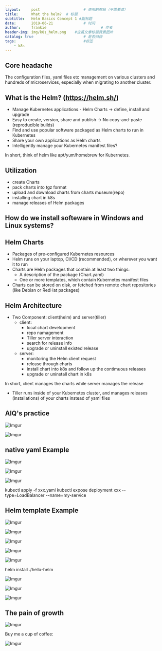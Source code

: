 ```yaml
---
layout:     post   				    # 使用的布局（不需要改）
title:      What the helm?	# 标题
subtitle:   Helm Basics Concept 1 #副标题
date:       2019-06-21 				# 时间
author:     frankie 						# 作者
header-img: img/k8s_helm.png 	#这篇文章标题背景图片
catalog: true 						# 是否归档
tags:								#标签
    - k8s
---
```


## Core headache
The configuration files, yaml files etc management on various clusters and hundreds of microservices, especially when migrating to another cluster.

## What is the Helm? (https://helm.sh/)
* Manage Kubernetes applications - Helm Charts -> define, install and upgrade
* Easy to create, version, share and publish -> No copy-and-paste (reproducible builds)
* Find and use popular software packaged as Helm charts to run in Kubernetes
* Share your own applications as Helm charts
* Intelligently manage your Kubernetes manifest files?

In short, think of helm like apt/yum/homebrew for Kubernetes.

## Utilization
* create Charts
* pack charts into tgz format
* upload and download charts from charts museum(repo)
* installing chart in k8s
* manage releases of Helm packages


## How do we install softeware in Windows and Linux systems?

## Helm Charts
* Packages of pre-configured Kubernetes resources
* Helm runs on your laptop, CI/CD (recommended), or wherever you want it to run
* Charts are Helm packages that contain at least two things:
  * A description of the package (Chart.yaml)
  * One or more templates, which contain Kubernetes manifest files
* Charts can be stored on disk, or fetched from remote chart repositories (like Debian or RedHat packages)

## Helm Architecture
* Two Component: client(helm) and server(tiller)
  * client:
    * local chart development
    * repo namagement
    * Tiller server interaction
    * search for release info
    * upgrade or uninstall existed release
  * server:
    * monitoring the Helm client request
    * release through charts
    * install chart into k8s and follow up the contimuous releases
    * upgrade or uninstall chart in k8s

In short, client manages the charts while server manages the release

* Tiller runs inside of your Kubernetes cluster, and manages releases (installations) of your charts instead of yaml files

## AIQ's practice
![Imgur](https://i.imgur.com/7ASNUt0.png)

![Imgur](https://i.imgur.com/7pzhV5c.png)

## native yaml Example

![Imgur](https://i.imgur.com/Q4idATm.png)

![Imgur](https://i.imgur.com/bPiiKfD.png)

![Imgur](https://i.imgur.com/HOM9Z8V.png)

kubectl apply -f xxx.yaml
kubectl expose deployment xxx --type=LoadBalancer --name=my-service

## Helm template Example
![Imgur](https://i.imgur.com/UBKwBXE.png)

![Imgur](https://i.imgur.com/rxLxrbw.png)

![Imgur](https://i.imgur.com/a7Q8RhK.png)

![Imgur](https://i.imgur.com/dyP08lh.png)

![Imgur](https://i.imgur.com/vxqiJVK.png)

helm install ./hello-helm

![Imgur](https://i.imgur.com/vK43a68.png)

![Imgur](https://i.imgur.com/dkuA3PE.png)

![Imgur](https://i.imgur.com/aoSEmqS.png)

## The pain of growth

![Imgur](https://i.imgur.com/R6szZpg.png)


Buy me a cup of coffee:

![Imgur](https://i.imgur.com/YbpJh2d.png)
